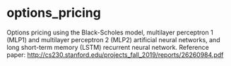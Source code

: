 # options_pricing
Options pricing using the Black-Scholes model, multilayer perceptron 1 (MLP1) and multilayer perceptron 2 (MLP2) artificial neural networks, and long short-term memory (LSTM) recurrent neural network. Reference paper: http://cs230.stanford.edu/projects_fall_2019/reports/26260984.pdf
